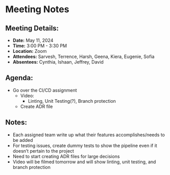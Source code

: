 # **Meeting Notes**


## Meeting Details:
- **Date:** May 11, 2024
- **Time:** 3:00 PM - 3:30 PM
- **Location:** Zoom
-  **Attendees:** Sarvesh, Terrence, Harsh, Geena, Kiera, Eugenie, Sofia 
-  **Absentees:**  Cynthia, Ishaan, Jeffrey, David 

## **Agenda:**
 -  Go over the CI/CD assignment
    - Video:
        - Linting, Unit Testing(?), Branch protection 
    - Create ADR file

## **Notes:**
- Each assigned team write up what their features accomplishes/needs to be added
- For testing issues, create dummy tests to show the pipeline even if it doesn’t pertain to the project
- Need to start creating ADR files for large decisions
- Video will be filmed tomorrow and will show linting, unit testing, and branch protection